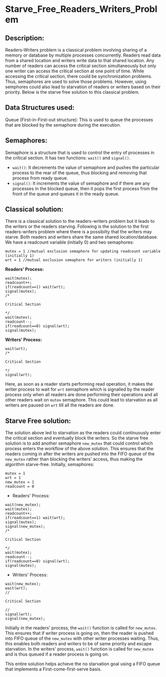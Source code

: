 # Starve_Free_Readers_Writers_Problem
## Description:
Readers-Writers problem is a classical problem involving sharing of a memory or database by multiple processes concurrently. Readers read data from a shared location and writers write data to that shared location. Any number of readers can access the critical section simultaneously but only one writer can access the critical section at one point of time. While accessing the critical section, there could be synchronization problems. Thus, semaphores are used to solve those problems. However, using semphores could also lead to starvation of readers or writers based on their priority. Below is the starve free solution to this classical problem. 
## Data Structures used:
Queue (First-in-First-out structure): This is used to queue the processes that are blocked by the semaphore during the execution. 
## Semaphores:
Semaphore is a structure that is used to control the entry of processes in the critical section. It has two functions: `wait()` and `signal()`.
* `wait()`: It decrements the value of semaphore and pushes the particular process to the rear of the queue, thus blocking and removing that process from ready queue. 
* `signal()`: It increments the value of semaphore and if there are any processes in the blocked queue, then it pops the first process from the front of the queue and queues it in the ready queue. 
## Classical solution:
There is a classical solution to the readers-writers problem but it leads to the writers or the readers starving.
Following is the solution to the first readers-writers problem where there is a possibilty that the writers may starve. 
Both readers and writers share the same shared location/database.
We have a readcount variable (initially 0) and two semaphores: 
```
mutex = 1 //mutual exclusion semaphore for updating readcount variable (initially 1)
wrt = 1 //mutual exclusion semaphore for writers (initially 1)
```

**Readers' Process:**
```
wait(mutex);
readcount++;
if(readcount==1) wait(wrt);
signal(mutex);
/*

Critical Section

*/
wait(mutex);
readcount--;
if(readcount==0) signal(wrt);
signal(mutex);

```

**Writers' Process:**
```
wait(wrt);
/*

Critical Section

*/
signal(wrt);
```

Here, as soon as a reader starts performing read operation, it makes the writer process to wait for `wrt` semaphore which is signalled by the reader process only when all readers are done performing their operations and all other readers wait on `mutex` semaphore. This could lead to starvation as all writers are paused on `wrt` till all the readers are done.

## Starve Free solution:
The solution above led to starvation as the readers could continuously enter the critical section and eventually block the writers. So the starve free solution is to add another semaphore `new_mutex` that could control which process enters the workflow of the above solution. This ensures that the readers coming in after the writers are pushed into the FIFO queue of the `new_mutex` rather than blocking the writers' access, thus making the algorithm starve-free.
Initially, semaphores:
```
mutex = 1
wrt = 1
new_mutex = 1
readcount = 0

```
* Readers' Process:
```
wait(new_mutex);
wait(mutex);
readcount++;
if(readcount==1) wait(wrt);
signal(mutex);
signal(new_mutex);
/*

Critical Section

*/
wait(mutex);
readcount--;
if(readcount==0) signal(wrt);
signal(mutex);

```

* Writers' Process:
```
wait(new_mutex);
wait(wrt);
//

Critical Section

//
signal(wrt);
signal(new_mutex);
```
Initially in the readers' process, the `wait()` function is called for `new_mutex`. This ensures that if writer process is going on, then the reader is pushed into FIFO queue of the `new_mutex` with other writer processes waiting. Thus, this enables both readers and writers to be of same priority and escape starvation.
In the writers' process, `wait()` function is called for `new_mutex` and is thus queued if a reader process is going on. 

This entire solution helps achieve the no starvation goal using a FIFO queue that implements a First-come-first-serve basis.  
